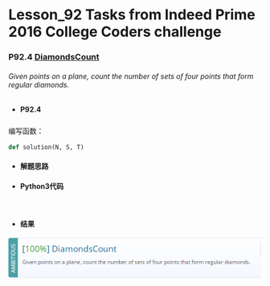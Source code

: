 # Lesson_92 Tasks from Indeed Prime 2016 College Coders challenge


### P92.4 [DiamondsCount](https://app.codility.com/programmers/lessons/92-tasks_from_indeed_prime_2016_college_coders_challenge/diamonds_count/) 

######  Given points on a plane, count the number of sets of four points that form regular diamonds.

* #### P92.4

##### 


编写函数：
```python
def solution(N, S, T)
```



* #### 解题思路

 

* #### Python3代码

```python



```

* #### 结果



![image](https://github.com/Anfany/Codility-Lessons-By-Python3/blob/master/L92_Tasks%20from%20Indeed%20Prime%202016%20College%20Coders%20challenge/92.4.png)
